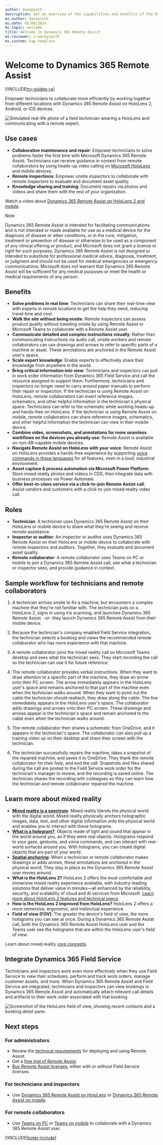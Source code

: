 ```yaml
---
author: davepinch
description: Get an overview of the capabilities and benefits of the Dynamics 365 Remote Assist HoloLens and mobile apps.
ms.author: davepinch
ms.date: 05/08/2024
ms.topic: welcome
title: Welcome to Dynamics 365 Remote Assist 
ms.reviewer: v-wendysmith
ms.custom: bap-template
---
```


# Welcome to Dynamics 365 Remote Assist

[!INCLUDE[try-guides-ra](../includes/try-guides-ra.md)]

Empower technicians to collaborate more efficiently by working together from different locations with Dynamics 365 Remote Assist on HoloLens 2, Android, or iOS devices.

![Simulated real-life photo of a field technician wearing a HoloLens and communicating with a remote expert.](media/RA_official_photo.png)

## Use cases

- **Collaborative maintenance and repair**: Empower technicians to solve problems faster the first time with Microsoft Dynamics 365 Remote Assist. Technicians can receive guidance in context from remote collaborators by using heads-up video calling on [Microsoft HoloLens](overview-hololens.md) and mobile devices.
- **Remote inspections**: Empower onsite inspectors to collaborate with remote inspectors to evaluate and document asset quality.
- **Knowledge sharing and training**: Document repairs via photos and videos and share them with the rest of your organization.

Watch a video about [Dynamics 365 Remote Assist on HoloLens 2 and mobile](https://youtu.be/d3YT8j0yYl0).

> [!Note]
> Dynamics 365 Remote Assist is intended for facilitating communications and is not intended or made available for use as a medical device for the diagnosis of disease or other conditions, or in the cure, mitigation, treatment or prevention of disease or otherwise to be used as a component of any clinical offering or product, and Microsoft does not grant a license or right for such purposes. Dynamics 365 Remote Assist is not designed or intended to substitute for professional medical advice, diagnosis, treatment, or judgment and should not be used for medical emergencies or emergency communications. Microsoft does not warrant that Dynamics 365 Remote Assist will be sufficient for any medical purposes or meet the health or medical requirements of any person.

## Benefits

- **Solve problems in real time**: Technicians can share their real-time view with experts in remote locations to get the help they need, reducing travel time and cost.
- **Walk the site without being onsite**: Remote inspectors can assess product quality without traveling onsite by using Remote Assist or Microsoft Teams to collaborate with a  Remote Assist user.
- **Communicate detailed and complex instructions visually**: Rather than communicating instructions via audio call, onsite workers and remote collaborators can use drawings and arrows to refer to specific parts of a machine or asset. These annotations are anchored in the Remote Assist user's space.
- **Scale expert knowledge**: Enable experts to effectively share their knowledge from anywhere in the world.
- **Bring critical information into view**: Technicians and inspectors can pull in work order information from Dynamics 365 Field Service and call the resource assigned to support them. Furthermore, technicians and inspectors no longer need to carry around paper manuals to perform their repair or inspection. If the technician is using Remote Assist on HoloLens, remote collaborators can insert reference images, schematics, and other helpful information in the technician's physical space. Technicians can refer to the schematic while working heads-up and hands-free on HoloLens. If the technician is using Remote Assist on mobile, remote collaborators can share reference images, schematics, and other helpful information the technician can view in their mobile device.
- **Combine video, screenshots, and annotations for more seamless workflows on the devices you already use**: Remote Assist is available on non-AR-capable mobile devices.
- **Navigate Remote Assist on HoloLens with your voice**: Remote Assist on HoloLens provides a hands-free experience by supporting [voice commands in these languages](./faq-hololens.md) for all features, even in a loud, industrial environment.
- **Asset capture & process automation via Microsoft Power Platform**: Store mixed reality photos and videos in CDS, then integrate data with business processes via Power Automate.  
- **Offer best-in-class service via a click-to-join Remote Assist call**: Assist vendors and customers with a click-to-join mixed reality video call.

## Roles

- **Technician**: A technician uses Dynamics 365 Remote Assist on their HoloLens or mobile device to share what they're seeing and receive remote assistance.
- **Inspector or auditor**: An inspector or auditor uses Dynamics 365 Remote Assist on their HoloLens or mobile device to collaborate with remote inspectors and auditors. Together, they evaluate and document asset quality.
- **Remote collaborator**: A remote collaborator uses Teams on PC or mobile to join a Dynamics 365 Remote Assist call, see what a technician or inspector sees, and provide guidance in context.  

## Sample workflow for technicians and remote collaborators

1. A technician arrives onsite to fix a machine, but encounters a complex machine that they're not familiar with. The technician puts on a HoloLens 2, signs in using iris scanning, and launches Dynamics 365 Remote Assist. -or- they launch Dynamics 365 Remote Assist from their mobile device.  

1. Because the technician's company enabled Field Service integration, the technician selects a booking and views the recommended remote collaborator who has more experience with that machine.

1. A remote collaborator joins the mixed reality call on Microsoft Teams desktop and sees what the technician sees. They start recording the call so the technician can use it for future reference. 

1. The remote collaborator provides verbal instructions. When they want to draw attention to a specific part of the machine, they draw an arrow onto their PC screen. The arrow immediately appears in the HoloLens user's space and remains anchored to that part of the machine even when the technician walks around. When they want to point out the cable the technician should reattach, they draw along the cable. The line immediately appears in the HoloLens user's space. The collaborator adds drawings and arrows onto their PC screen. These drawings and arrows appear in the technician's space and remain anchored to the cable even when the technician walks around.

1. The remote collaborator then shares a schematic from OneDrive, and it appears in the technician's space. The collaborator can also pull up a training video up on their desktop and share their screen with the technician.

1. The technician successfully repairs the machine, takes a snapshot of the repaired machine, and saves it to OneDrive. They thank the remote collaborator for their help, and end the call. Snapshots and files shared during the call are posted to the Field Service work order for the technician's manager to review, and the recording is saved online. The technician shares the recording with colleagues so they can learn how the technician and remote collaborator repaired the machine.

## Learn more about mixed reality

- **[Mixed reality is a spectrum](/windows/mixed-reality/#mixed-reality-is-a-spectrum)**: Mixed reality blends the physical world with the digital world. Mixed reality physically anchors holographic images, data, text, and other digital information onto the physical world and enables you to interact with these holograms.
- **[What is a hologram?](/windows/mixed-reality/#what-is-a-hologram)**: Objects made of light and sound that appear in the world around you, as if they were real objects. Holograms respond to your gaze, gestures, and voice commands, and can interact with real-world surfaces around you. With holograms, you can create digital objects that are part of your world.
- **[Spatial anchoring](/windows/mixed-reality/spatial-anchors)**: When a technician or remote collaborator makes drawings or adds arrows, these annotations are anchored in the physical world, They stay in place as the Dynamics 365 Remote Assist user moves around.
- **What is the HoloLens 2?** HoloLens 2 offers the most comfortable and immersive mixed reality experience available, with industry-leading solutions that deliver value in minutes—all enhanced by the reliability, security, and scalability of cloud and AI services from Microsoft. [Learn more about HoloLens 2 features and technical specs](https://www.microsoft.com/hololens/hardware).
- **How is the HoloLens 2 improved from HoloLens?** HoloLens 2 offers a more immersive, ergonomic, and instinctual experience.
- **Field of view (FOV)**: The greater the device's field of view, the more holograms you can see at once. During a Dynamics 365 Remote Assist call, both the Dynamics 365 Remote Assist HoloLens user and the Teams user see the holograms that are within the HoloLens user's field of view.

Learn about mixed reality [core concepts](/windows/mixed-reality/core-concepts-landingpage).

## Integrate Dynamics 365 Field Service  

Technicians and inspectors work even more effectively when they use Field Service to view their schedules, perform and track work orders, manage customer assets, and more. When Dynamics 365 Remote Assist and Field Service are integrated, technicians and inspectors can view bookings in Dynamics 365 Remote Assist and automatically attach relevant call details and artifacts to their work order associated with that booking.

![Screenshot of the HoloLens field of view, showing recent contacts and a booking detail pane.](media/07.01-dynamics-booking.png "FS")

## Next steps

### For administrators

- Review the [technical requirements](requirements.md) for deploying and using Remote Assist.
- Get a [free trial of Remote Assist](try-remote-assist.md).
- [Buy Remote Assist licenses](buy-remote-assist.md), either with or without Field Service licenses.

### For technicians and inspectors

- Use [Dynamics 365 Remote Assist on HoloLens](overview-hololens.md) or [Dynamics 365 Remote Assist on mobile](./mobile-app/remote-assist-mobile-overview.md).

### For remote collaborators

- Use [Teams on PC](teams-pc-all.md) or [Teams on mobile](teams-mobile-all.md) to collaborate with a Dynamics 365 Remote Assist user.

[!INCLUDE[footer-include](../includes/footer-banner.md)]
